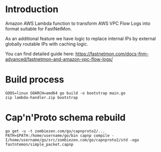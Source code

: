 # Introduction

Amazon AWS Lambda function to transform AWS VPC Flow Logs into format suitable for FastNetMon.

As an additional feature we have logic to replace internal IPs by external globally routable IPs with caching logic. 

You can find detailed guide here: https://fastnetmon.com/docs-fnm-advanced/fastnetmon-and-amazon-vpc-flow-logs/

# Build process

```
GOOS=linux GOARCH=amd64 go build -o bootstrap main.go
zip lambda-handler.zip bootstrap
```

# Cap'n'Proto schema rebuild

```
go get -u -t zombiezen.com/go/capnproto2/...
PATH=$PATH:/home/username/go/bin capnp compile -I/home/username/go/src/zombiezen.com/go/capnproto2/std -ogo fastntemon/simple_packet.capnp
```
